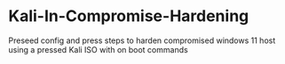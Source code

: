 # Kali-In-Compromise-Hardening
Preseed config and press steps to harden compromised windows 11 host using a pressed Kali ISO with on boot commands
